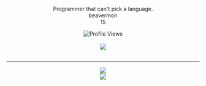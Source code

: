 <p align="center">Programmer that can't pick a language.
<br>
beavermon
<br>
15
 <p align="center">
    <img src="https://komarev.com/ghpvc/?username=Beavermon&style=for-the-badge&color=red" alt="Profile Views">
    <br>
    <br>
    <img src="https://lanyard.cnrad.dev/api/581687198760435742)](https://discord.com/users/581687198760435742" />
  <br>
  <br>
  </p>
  <hr>
<p align="center">
  <img src = "https://github-readme-stats.vercel.app/api/top-langs/?username=Beavermon&theme=dark&hide_border=true&include_all_commits=true&count_private=false">
  <br>
  <img src = "https://github-readme-streak-stats.herokuapp.com/?user=Beavermon&theme=dark&hide_border=true">
  <br>
</a>
